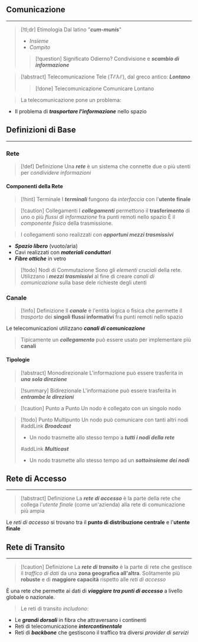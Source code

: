 ## Comunicazione
---
>[!tl;dr] Etimologia
>Dal latino "***cum-munis***"
>- *Insieme*
>- *Compito*
>
>>[!question] Significato Odierno?
>>Condivisione e ***scambio di informazione***

>[!abstract] Telecomunicazione
>Tele ($T \mathcal{E} \lambda\mathcal{E}$), dal greco antico: ***Lontano***
>>[!done] Telecomunicazione
>>Comunicare Lontano

>La telecomunicazione pone un problema:
- Il problema di ***trasportare l'informazione*** nello spazio

## Definizioni di Base
---
### Rete
>[!def] Definizione
>Una ***rete*** è un sistema che connette due o più utenti per *condividere informazioni*

#### Componenti della Rete
>[!hint] Terminale
>I ***terminali*** fungono da *interfaccia* con l'**utente finale**

>[!caution] Collegamenti
>I ***collegamenti*** permettono il **trasferimento** di uno o più *flussi di informazione* fra punti remoti nello spazio
>È il *componente fisico* della trasmissione.

>I collegamenti sono realizzati con ***opportuni mezzi trasmissivi***
- ***Spazio libero*** (vuoto/aria)
- Cavi realizzati con ***materiali conduttori***
- ***Fibre ottiche*** in vetro

>[!todo] Nodi di Commutazione
>Sono gli *elementi cruciali* della rete.
>Utilizzano i ***mezzi trasmissivi*** al fine di creare *canali di comunicazione* sulla base dele richieste degli utenti
### Canale
>[!info] Definizione
>Il ***canale*** è l'entità logica o fisica che permette il *trasporto* dei **singoli flussi informativi** fra punti remoti nello spazio

Le telecomunicazioni utilizzano ***canali di comunicazione***

>Tipicamente un ***collegamento*** può essere usato per implementare più **canali**
#### Tipologie
>[!abstract] Monodirezionale
>L'informazione può essere trasferita in ***una sola direzione***

>[!summary] Bidirezionale
>L'informazione può essere trasferita in ***entrambe le direzioni***

>[!caution] Punto a Punto
>Un nodo è collegato con un singolo nodo

>[!todo] Punto Multipunto
>Un nodo può comunicare con tanti altri nodi
> #addLink ***Broadcast***
> - Un nodo trasmette allo stesso tempo a ***tutti i nodi della rete***
>
> #addLink ***Multicast***
> - Un nodo trasmette allo stesso tempo ad un ***sottoinsieme dei nodi***

## Rete di Accesso
---
>[!abstract] Definizione
>La ***rete di accesso*** è la parte della rete che collega l'*utente finale* (come un'azienda) alla rete di comunicazione più ampia

Le *reti di accesso* si trovano tra il **punto di distribuzione centrale** e l'**utente finale**

## Rete di Transito
---
>[!caution] Definizione
>La ***rete di transito*** è la parte di rete che gestisce il *traffico di dati* da una **zona geografica all'altra**.
>Solitamente più **robuste** e di **maggiore capacità** rispetto alle *reti di accesso*

È una rete che permette ai dati di ***viaggiare tra punti di accesso*** a livello globale o nazionale.

>Le reti di transito *includono*:

- Le ***grandi dorsali*** in fibra che attraversano i continenti
- Reti di telecomunicazione ***intercontinentale***
- Reti di ***backbone*** che gestiscono il traffico tra diversi *provider di servizi*